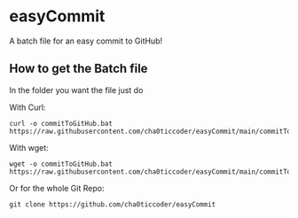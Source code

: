 # easyCommit

A batch file for an easy commit to GitHub!

## How to get the Batch file

In the folder you want the file just do

With Curl:

```
curl -o commitToGitHub.bat https://raw.githubusercontent.com/cha0ticcoder/easyCommit/main/commitToGitHub.bat
```

With wget:

```
wget -o commitToGitHub.bat https://raw.githubusercontent.com/cha0ticcoder/easyCommit/main/commitToGitHub.bat
```

Or for the whole Git Repo:

```
git clone https://github.com/cha0ticcoder/easyCommit
```
